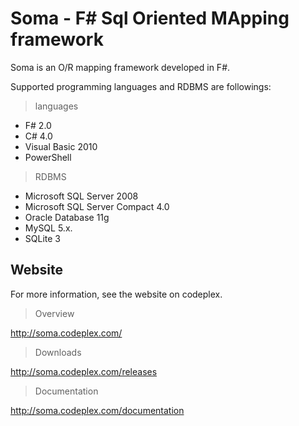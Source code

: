 Soma - F# Sql Oriented MApping framework
=====================================

Soma is an O/R mapping framework developed in F#. 

Supported programming languages and RDBMS are followings:

> languages

* F# 2.0
* C# 4.0
* Visual Basic 2010
* PowerShell

> RDBMS

* Microsoft SQL Server 2008
* Microsoft SQL Server Compact 4.0
* Oracle Database 11g
* MySQL 5.x.
* SQLite 3

## Website

For more information, see the website on codeplex.

> Overview

http://soma.codeplex.com/

> Downloads

http://soma.codeplex.com/releases

> Documentation

http://soma.codeplex.com/documentation